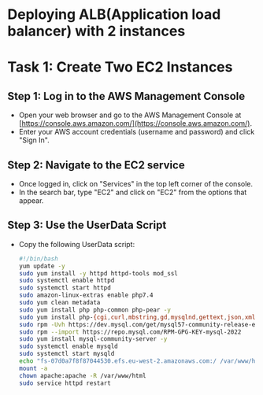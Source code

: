 # Deploying ALB(Application load balancer) with 2 instances 

# Task 1: Create Two EC2 Instances

## Step 1: Log in to the AWS Management Console

- Open your web browser and go to the AWS Management Console at [https://console.aws.amazon.com/](https://console.aws.amazon.com/).
- Enter your AWS account credentials (username and password) and click "Sign In".

## Step 2: Navigate to the EC2 service

- Once logged in, click on "Services" in the top left corner of the console.
- In the search bar, type "EC2" and click on "EC2" from the options that appear.

## Step 3: Use the UserData Script

- Copy the following UserData script:
  
  ```bash
  #!/bin/bash
  yum update -y
  sudo yum install -y httpd httpd-tools mod_ssl
  sudo systemctl enable httpd 
  sudo systemctl start httpd
  sudo amazon-linux-extras enable php7.4
  sudo yum clean metadata
  sudo yum install php php-common php-pear -y
  sudo yum install php-{cgi,curl,mbstring,gd,mysqlnd,gettext,json,xml,fpm,intl,zip,mysqli} -y
  sudo rpm -Uvh https://dev.mysql.com/get/mysql57-community-release-el7-11.noarch.rpm
  sudo rpm --import https://repo.mysql.com/RPM-GPG-KEY-mysql-2022
  sudo yum install mysql-community-server -y
  sudo systemctl enable mysqld
  sudo systemctl start mysqld
  echo "fs-07d0a7f8f87044530.efs.eu-west-2.amazonaws.com:/ /var/www/html nfs4 nfsvers=4.1,rsize=1048576,wsize=1048576,hard,timeo=600,retrans=2 0 0" >> /etc/fstab
  mount -a
  chown apache:apache -R /var/www/html
  sudo service httpd restart


